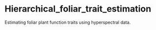 # Hierarchical_foliar_trait_estimation
 Estimating  foliar plant function traits using hyperspectral data.
